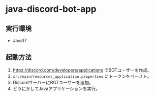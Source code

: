 # java-discord-bot-app

## 実行環境

* Java17

## 起動方法

1. https://discord.com/developers/applications でBOTユーザーを作成。
2. `src/main/resources_application.properties` にトークンをペースト。
3. DiscordサーバーにBOTユーザーを追加。
4. どうにかしてJavaアプリケーションを実行。
